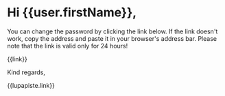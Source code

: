 # Hi {{user.firstName}},

You can change the password by clicking the link below. If the link doesn't work, copy the address and paste it in your browser's address bar. Please note that the link is valid only for 24 hours!

{{link}}

Kind regards,

{{lupapiste.link}}
